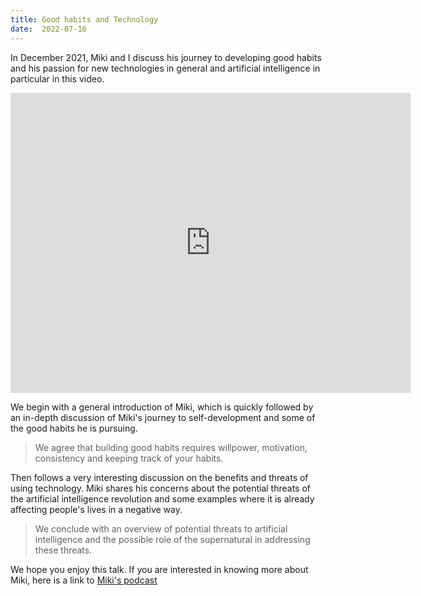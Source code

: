 ```yaml
---
title: Good habits and Technology
date:  2022-07-16
---
```

In December 2021, Miki and I discuss his journey to developing good habits and his passion for new technologies in general and artificial intelligence in particular in this video.  

<iframe
    width="640"
    height="480"
    src="https://www.youtube.com/embed/Ga6Pow_Dsnc"
    frameborder="0"
    allow="autoplay; encrypted-media"
    allowfullscreen
>
</iframe>

We begin with a general introduction of Miki, which is quickly followed by an in-depth discussion of Miki's journey to self-development and some of the good habits he is pursuing. 

> We agree that building good habits requires willpower, motivation, consistency and keeping track of your habits.

Then follows a very interesting discussion on the benefits and threats of using technology. Miki shares his concerns about the potential threats of the artificial intelligence revolution and some examples where it is already affecting people's lives in a negative way.

> We conclude with an overview of potential threats to artificial intelligence and the possible role of the supernatural in addressing these threats. 

We hope you enjoy this talk. If you are interested in knowing more about Miki, here is a link to [Miki's podcast](https://linktr.ee/vanousek)